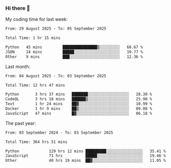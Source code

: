 ### Hi there 👋

My coding time for last week:

<!--START_SECTION:week-->

```txt
From: 29 August 2025 - To: 05 September 2025

Total Time: 1 hr 15 mins

Python   45 mins         ███████████████▒░░░░░░░░░   60.67 %
JSON     14 mins         █████░░░░░░░░░░░░░░░░░░░░   19.77 %
Other    9 mins          ███░░░░░░░░░░░░░░░░░░░░░░   12.36 %
```

<!--END_SECTION:week-->

Last month:

<!--START_SECTION:month-->

```txt
From: 04 August 2025 - To: 03 September 2025

Total Time: 12 hrs 47 mins

Python       3 hrs 37 mins   ███████░░░░░░░░░░░░░░░░░░   28.30 %
CodeQL       3 hrs 18 mins   ██████▒░░░░░░░░░░░░░░░░░░   25.90 %
Text         1 hr 24 mins    ██▓░░░░░░░░░░░░░░░░░░░░░░   10.99 %
Docker       1 hr 9 mins     ██▒░░░░░░░░░░░░░░░░░░░░░░   09.08 %
JavaScript   47 mins         █▓░░░░░░░░░░░░░░░░░░░░░░░   06.18 %
```

<!--END_SECTION:month-->

The past year:

<!--START_SECTION:year-->

```txt
From: 03 September 2024 - To: 03 September 2025

Total Time: 364 hrs 51 mins

Python             129 hrs 12 mins █████████░░░░░░░░░░░░░░░░   35.41 %
JavaScript         71 hrs          █████░░░░░░░░░░░░░░░░░░░░   19.46 %
Other              40 hrs 19 mins  ██▓░░░░░░░░░░░░░░░░░░░░░░   11.05 %
```

<!--END_SECTION:year-->
